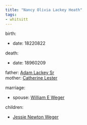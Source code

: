 ```yaml
---
title: "Nancy Olivia Lackey Heath"
tags:
- whitsitt
---
```


birth:
  - date: 18220822

death:
  - date: 18960209

father: [Adam Lackey Sr](Adam%20Lackey%20Sr.md)  
mother: [Catherine Lester](Catherine%20Lester)

marriage:
  - spouse: [William E Weger](William%20E%20Weger.md)   

children:
  - [Jessie Newton Weger](Jessie%20Newton%20Weger.md)
